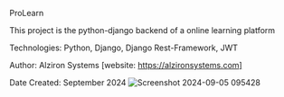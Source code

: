 ProLearn

This project is the python-django backend of a online learning platform

Technologies:
Python, Django, Django Rest-Framework, JWT

Author: 
Alziron Systems 
[website: https://alzironsystems.com]

Date Created: 
September 2024
![Screenshot 2024-09-05 095428](https://github.com/user-attachments/assets/ba7a7393-d802-4f08-bfb3-f6b14bc96121)
